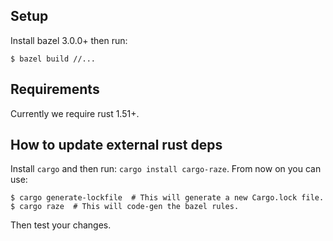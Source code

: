 ## Setup
Install bazel 3.0.0+ then run:
```
$ bazel build //...
```

## Requirements
Currently we require rust 1.51+.

## How to update external rust deps
Install `cargo` and then run: `cargo install cargo-raze`.
From now on you can use: 
```
$ cargo generate-lockfile  # This will generate a new Cargo.lock file.
$ cargo raze  # This will code-gen the bazel rules.
```

Then test your changes.
